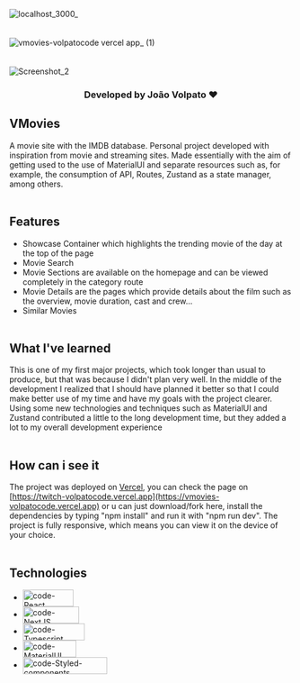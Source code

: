 ![localhost_3000_](https://user-images.githubusercontent.com/102267019/171990883-4dd1916f-c3cd-4322-b264-90013c861ef5.png)
<br><br><br>
![vmovies-volpatocode vercel app_ (1)](https://user-images.githubusercontent.com/102267019/171990993-e3b51fbb-f4bc-4980-beec-bdf819f58b08.png)
<br><br><br>
![Screenshot_2](https://user-images.githubusercontent.com/102267019/171991042-de593793-6a5d-4473-bcff-b2127c4c416d.jpg)






<h3 align="center">Developed by João Volpato ❤</h3>

## VMovies
A movie site with the IMDB database. Personal project developed with inspiration from movie and streaming sites. Made essentially with the aim of getting used to the use of MaterialUI and separate resources such as, for example, the consumption of API, Routes, Zustand as a state manager, among others.
<br/><br/>

## Features
- Showcase Container which highlights the trending movie of the day at the top of the page
- Movie Search
- Movie Sections are available on the homepage and can be viewed completely in the category route
- Movie Details are the pages which provide details about the film such as the overview, movie duration, cast and crew...
- Similar Movies
<br/><br/>

## What I've learned
This is one of my first major projects, which took longer than usual to produce, but that was because I didn't plan very well. In the middle of the development I realized that I should have planned it better so that I could make better use of my time and have my goals with the project clearer. Using some new technologies and techniques such as MaterialUI and Zustand contributed a little to the long development time, but they added a lot to my overall development experience
<br/><br/>
## How can i see it
The project was deployed on [Vercel](https://vercel.com), you can check the page on [https://twitch-volpatocode.vercel.app](https://vmovies-volpatocode.vercel.app) or u can just download/fork here, install the dependencies by typing "npm install" and run it with "npm run dev". The project is fully responsive, which means you can view it on the device of your choice.
<br/><br/>

## Technologies
<ul>
<li><img align="center" alt="code-React" height="30" width="90" src="https://img.shields.io/badge/React-20232A?style=for-the-badge&logo=react&logoColor=61DAFB"></li>
<li><img align="center" alt="code-NextJS" height="30" width="100" src="https://camo.githubusercontent.com/42f5986dec98935a91e5ba9ff7dd1e4999472746e5771c74136abfa5b0e006c9/68747470733a2f2f696d672e736869656c64732e696f2f62616467652f6e6578742e6a732532302d2532333030303030302e7376673f267374796c653d666f722d7468652d6261646765266c6f676f3d6e6578742e6a73266c6f676f436f6c6f723d7768697465"></li>
  <li><img align="center" alt="code-Typescript" height="30" width="110" src="https://img.shields.io/badge/TypeScript-007ACC?style=for-the-badge&logo=typescript&logoColor=white"></li>
<li><img align="center" alt="code-MaterialUI" height="30" width="95" src="https://camo.githubusercontent.com/2c2e3cab0541596a12e216df86e68fa554256f25826b55a068993a3edfbcd0e8/68747470733a2f2f696d672e736869656c64732e696f2f62616467652f4d6174657269616c2d2d55492d3030383143423f7374796c653d666f722d7468652d6261646765266c6f676f3d6d6174657269616c2d7569266c6f676f436f6c6f723d7768697465"></li>
<li><img align="center" alt="code-Styled-components" height="30" width="150" src="https://img.shields.io/badge/styled--components-DB7093?style=for-the-badge&logo=styled-components&logoColor=white"></li>
</ul>

